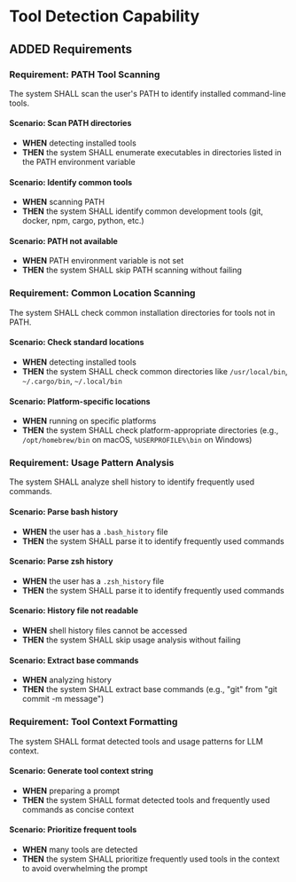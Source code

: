 # Tool Detection Capability

## ADDED Requirements

### Requirement: PATH Tool Scanning
The system SHALL scan the user's PATH to identify installed command-line tools.

#### Scenario: Scan PATH directories
- **WHEN** detecting installed tools
- **THEN** the system SHALL enumerate executables in directories listed in the PATH environment variable

#### Scenario: Identify common tools
- **WHEN** scanning PATH
- **THEN** the system SHALL identify common development tools (git, docker, npm, cargo, python, etc.)

#### Scenario: PATH not available
- **WHEN** PATH environment variable is not set
- **THEN** the system SHALL skip PATH scanning without failing

### Requirement: Common Location Scanning
The system SHALL check common installation directories for tools not in PATH.

#### Scenario: Check standard locations
- **WHEN** detecting installed tools
- **THEN** the system SHALL check common directories like `/usr/local/bin`, `~/.cargo/bin`, `~/.local/bin`

#### Scenario: Platform-specific locations
- **WHEN** running on specific platforms
- **THEN** the system SHALL check platform-appropriate directories (e.g., `/opt/homebrew/bin` on macOS, `%USERPROFILE%\bin` on Windows)

### Requirement: Usage Pattern Analysis
The system SHALL analyze shell history to identify frequently used commands.

#### Scenario: Parse bash history
- **WHEN** the user has a `.bash_history` file
- **THEN** the system SHALL parse it to identify frequently used commands

#### Scenario: Parse zsh history
- **WHEN** the user has a `.zsh_history` file
- **THEN** the system SHALL parse it to identify frequently used commands

#### Scenario: History file not readable
- **WHEN** shell history files cannot be accessed
- **THEN** the system SHALL skip usage analysis without failing

#### Scenario: Extract base commands
- **WHEN** analyzing history
- **THEN** the system SHALL extract base commands (e.g., "git" from "git commit -m message")

### Requirement: Tool Context Formatting
The system SHALL format detected tools and usage patterns for LLM context.

#### Scenario: Generate tool context string
- **WHEN** preparing a prompt
- **THEN** the system SHALL format detected tools and frequently used commands as concise context

#### Scenario: Prioritize frequent tools
- **WHEN** many tools are detected
- **THEN** the system SHALL prioritize frequently used tools in the context to avoid overwhelming the prompt
